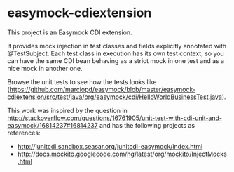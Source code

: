 easymock-cdiextension
============

This project is an Easymock CDI extension.

It provides mock injection in test classes and fields explicitly annotated with @TestSubject.
Each test class in execution has its own test context, so you can have the same CDI bean behaving as a strict mock in one test and as a nice mock in another one.

Browse the unit tests to see how the tests looks like (https://github.com/marciopd/easymock/blob/master/easymock-cdiextension/src/test/java/org/easymock/cdi/HelloWorldBusinessTest.java).


This work was inspired by the question in 
http://stackoverflow.com/questions/16761905/unit-test-with-cdi-unit-and-easymock/16814237#16814237 and has the following projects as references:
- http://junitcdi.sandbox.seasar.org/junitcdi-easymock/index.html
- http://docs.mockito.googlecode.com/hg/latest/org/mockito/InjectMocks.html
